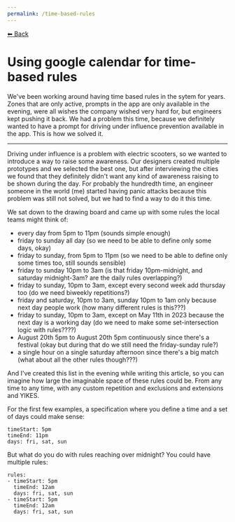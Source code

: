 ```yaml
---
permalink: /time-based-rules
---
```


[⬅ Back](/) 

# Using google calendar for time-based rules

We've been working around having time based rules in the sytem for years. Zones that are only active, prompts in the app are only available in the evening, <some other example> were all wishes the company wished very hard for, but engineers kept pushing it back. 
We had a problem this time, because we definitely wanted to have a prompt for driving under influence prevention available in the app. This is how we solved it.

___

Driving under influence is a problem with electric scooters, so we wanted to introduce a way to raise some awareness. Our designers created multiple prototypes and we selected the best one, but after interviewing the cities we found that they definitely didn't want any kind of awareness raising to be shown during the day. For probably the hundredth time, an engineer someone in the world (me) started having panic attacks because this problem was still not solved, but we had to find a way to do it this time.

We sat down to the drawing board and came up with some rules the local teams might think of:

- every day from 5pm to 11pm (sounds simple enough)
- friday to sunday all day (so we need to be able to define only some days, okay)
- friday to sunday, from 5pm to 11pm (so we need to be able to define only some times too, still sounds sensible)
- friday to sunday 10pm to 3am (is that friday 10pm-midnight, and saturday midnight-3am? are the daily rules overlapping?)
- friday to sunday, 10pm to 3am, except every second week add thursday too (do we need biweekly repetitions?)
- friday and saturday, 10pm to 3am, sunday 10pm to 1am only because next day people work (how many different rules is this???)
- friday to sunday, 10pm to 3am, except on May 11th in 2023 because the next day is a working day (do we need to make some set-intersection logic with rules????)
- August 20th 5pm to August 20th 5pm continuously since there's a festival (okay but during that do we still need the friday-sunday rule?)
- a single hour on a single saturday afternoon since there's a big match (what about all the other rules though???)

And I've created this list in the evening while writing this article, so you can imagine how large the imaginable space of these rules could be. From any time to any time, with any custom repetition and exclusions and extensions and YIKES.

For the first few examples, a specification where you define a time and a set of days could make sense:
```
timeStart: 5pm
timeEnd: 11pm
days: fri, sat, sun
```

But what do you do with rules reaching over midnight? You could have multiple rules:
```
rules:
- timeStart: 5pm
  timeEnd: 12am
  days: fri, sat, sun
- timeStart: 5pm
  timeEnd: 12am
  days: fri, sat, sun







